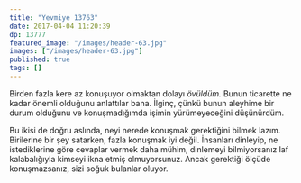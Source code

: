 ```yaml
---
title: "Yevmiye 13763"
date: 2017-04-04 11:20:39
dp: 13777
featured_image: "/images/header-63.jpg"
images: ["/images/header-63.jpg"]
published: true
tags: []
---
```




Birden fazla kere az konuşuyor olmaktan dolayı *övüldüm.* Bunun ticarette ne
kadar önemli olduğunu anlattılar bana. İlginç, çünkü bunun aleyhime bir durum
olduğunu ve konuşmadığımda işimin yürümeyeceğini düşünürdüm.

Bu ikisi de doğru aslında, neyi nerede konuşmak gerektiğini bilmek
lazım. Birilerine bir şey satarken, fazla konuşmak iyi değil. İnsanları
dinleyip, ne istediklerine göre cevaplar vermek daha mühim, dinlemeyi
bilmiyorsanız laf kalabalığıyla kimseyi ikna etmiş olmuyorsunuz. Ancak gerektiği
ölçüde konuşmazsanız, sizi soğuk bulanlar oluyor. 

